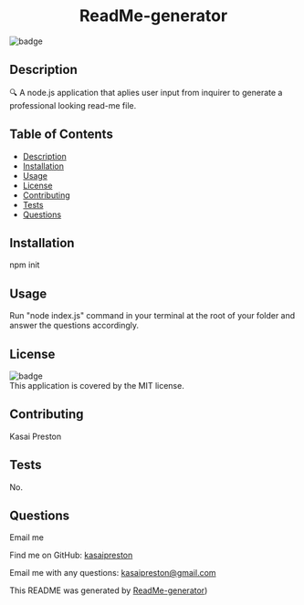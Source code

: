 
<h1 align="center">ReadMe-generator </h1>
    
![badge](https://img.shields.io/badge/license-MIT-brightgreen)<br />
    
 ## Description
🔍 A node.js application that aplies user input from inquirer to generate a professional looking read-me file.
    
## Table of Contents
- [Description](#description)
- [Installation](#installation)
- [Usage](#usage)
- [License](#license)
- [Contributing](#contributing)
- [Tests](#tests)
- [Questions](#questions)
    
 ## Installation
npm init
    
## Usage
Run "node index.js" command in your terminal at the root of your folder and answer the questions accordingly.
    
## License
![badge](https://img.shields.io/badge/license-MIT-brightgreen)
 <br />
This application is covered by the MIT license. 
    
## Contributing
 Kasai Preston
    
## Tests
No.
    
## Questions
 Email me

 Find me on GitHub: [kasaipreston](https://github.com/kasaipreston)

Email me with any questions: kasaipreston@gmail.com
    
This README was generated by [ReadMe-generator](https://github.com/kasaipreston)) 
      